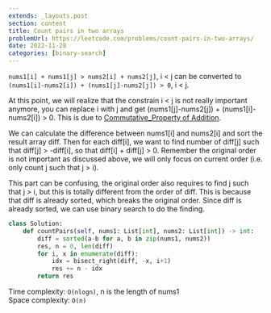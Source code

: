 ```yaml
---
extends: _layouts.post
section: content
title: Count pairs in two arrays
problemUrl: https://leetcode.com/problems/count-pairs-in-two-arrays/
date: 2022-11-28
categories: [binary-search]
---
```


`nums1[i] + nums1[j] > nums2[i] + nums2[j]`, i < j can be converted to `(nums1[i]-nums2[i]) + (nums1[j]-nums2[j]) > 0`, i < j.

At this point, we will realize that the constrain i < j is not really important anymore, you can replace i with j and get (nums1[j]-nums2[j]) + (nums1[i]-nums2[i]) > 0. This is due to [Commutative_Property of Addition](https://en.wikipedia.org/wiki/Commutative_property).

We can calculate the difference between nums1[i] and nums2[i] and sort the result array diff. Then for each diff[i], we want to find number of diff[j] such that diff[j] > -diff[i], so that diff[i] + diff[j] > 0. Remember the original order is not important as discussed above, we will only focus on current order (i.e. only count j such that j > i).

This part can be confusing, the original order also requires to find j such that j > i, but this is totally different from the order of diff. This is because that diff is already sorted, which breaks the original order. Since diff is already sorted, we can use binary search to do the finding.

```python
class Solution:
    def countPairs(self, nums1: List[int], nums2: List[int]) -> int:
        diff = sorted(a-b for a, b in zip(nums1, nums2))
        res, n = 0, len(diff)
        for i, x in enumerate(diff):
            idx = bisect_right(diff, -x, i+1)
            res += n - idx
        return res
```

Time complexity: `O(nlogn)`, n is the length of nums1 <br/>
Space complexity: `O(n)`